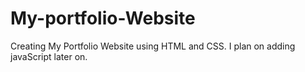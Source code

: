 # My-portfolio-Website

Creating My Portfolio Website using HTML and CSS. 
I plan on adding javaScript later on.
